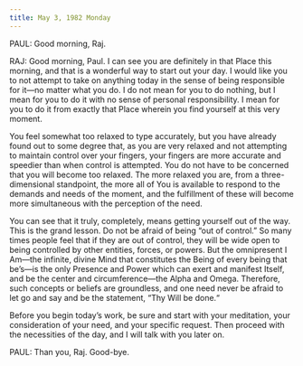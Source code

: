 ```yaml
---
title: May 3, 1982 Monday
---
```


PAUL: Good morning, Raj.

RAJ: Good morning, Paul. I can see you are definitely in that Place this
morning, and that is a wonderful way to start out your day. I would like you to
not attempt to take on anything today in the sense of being responsible for
it—no matter what you do. I do not mean for you to do nothing, but I mean for
you to do it with no sense of personal responsibility. I mean for you to do it
from exactly that Place wherein you find yourself at this very moment.

You feel somewhat too relaxed to type accurately, but you have already found
out to some degree that, as you are very relaxed and not attempting to maintain
control over your fingers, your fingers are more accurate and speedier than
when control is attempted. You do not have to be concerned that you will become
too relaxed. The more relaxed you are, from a three-dimensional standpoint, the
more all of You is available to respond to the demands and needs of the moment,
and the fulfillment of these will become more simultaneous with the perception
of the need.

You can see that it truly, completely, means getting yourself out of the way.
This is the grand lesson. Do not be afraid of being “out of control.” So many
times people feel that if they are out of control, they will be wide open to
being controlled by other entities, forces, or powers. But the omnipresent I
Am—the infinite, divine Mind that constitutes the Being of every being that
be’s—is the only Presence and Power which can exert and manifest Itself, and be
the center and circumference—the Alpha and Omega. Therefore, such concepts or
beliefs are groundless, and one need never be afraid to let go and say and be
the statement, “Thy Will be done.“

Before you begin today’s work, be sure and start with your meditation, your
consideration of your need, and your specific request. Then proceed with the
necessities of the day, and I will talk with you later on.

PAUL: Than you, Raj. Good-bye.

